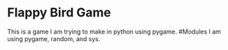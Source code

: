 # Flappy Bird Game
This is a game I am trying to make in python using pygame.
#Modules
I am using pygame, random, and sys.
